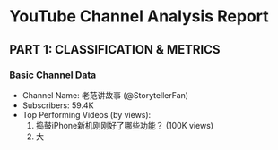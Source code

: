 # YouTube Channel Analysis Report

## PART 1: CLASSIFICATION & METRICS

### Basic Channel Data
- Channel Name: 老范讲故事 (@StorytellerFan)
- Subscribers: 59.4K
- Top Performing Videos (by views):
  1. 捣鼓iPhone新机刚刚好了哪些功能？ (100K views)
  2. 大